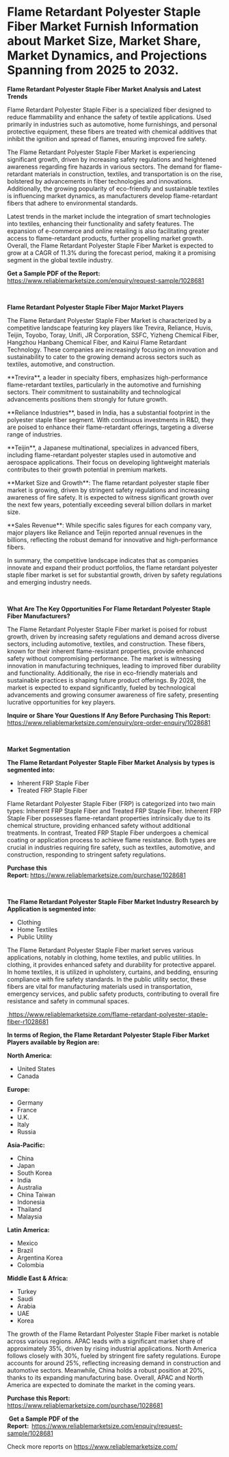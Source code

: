 <p><h1>Flame Retardant Polyester Staple Fiber Market Furnish Information about Market Size, Market Share, Market Dynamics, and Projections Spanning from 2025 to 2032.</h1></p><p><strong>Flame Retardant Polyester Staple Fiber Market Analysis and Latest Trends</strong></p>
<p><p>Flame Retardant Polyester Staple Fiber is a specialized fiber designed to reduce flammability and enhance the safety of textile applications. Used primarily in industries such as automotive, home furnishings, and personal protective equipment, these fibers are treated with chemical additives that inhibit the ignition and spread of flames, ensuring improved fire safety.</p><p>The Flame Retardant Polyester Staple Fiber Market is experiencing significant growth, driven by increasing safety regulations and heightened awareness regarding fire hazards in various sectors. The demand for flame-retardant materials in construction, textiles, and transportation is on the rise, bolstered by advancements in fiber technologies and innovations. Additionally, the growing popularity of eco-friendly and sustainable textiles is influencing market dynamics, as manufacturers develop flame-retardant fibers that adhere to environmental standards.</p><p>Latest trends in the market include the integration of smart technologies into textiles, enhancing their functionality and safety features. The expansion of e-commerce and online retailing is also facilitating greater access to flame-retardant products, further propelling market growth. Overall, the Flame Retardant Polyester Staple Fiber Market is expected to grow at a CAGR of 11.3% during the forecast period, making it a promising segment in the global textile industry.</p></p>
<p><strong>Get a Sample PDF of the Report:&nbsp;</strong> <a href="https://www.reliablemarketsize.com/enquiry/request-sample/1028681?utm_campaign=3298&utm_medium=2&utm_source=Github&utm_content=ia&utm_term=21032025&utm_id=flame-retardant-polyester-staple-fiber">https://www.reliablemarketsize.com/enquiry/request-sample/1028681</a></p>
<p>&nbsp;</p>
<p><strong>Flame Retardant Polyester Staple Fiber Major Market Players</strong></p>
<p><p>The Flame Retardant Polyester Staple Fiber Market is characterized by a competitive landscape featuring key players like Trevira, Reliance, Huvis, Teijin, Toyobo, Toray, Unifi, JR Corporation, SSFC, Yizheng Chemical Fiber, Hangzhou Hanbang Chemical Fiber, and Kairui Flame Retardant Technology. These companies are increasingly focusing on innovation and sustainability to cater to the growing demand across sectors such as textiles, automotive, and construction.</p><p>**Trevira**, a leader in specialty fibers, emphasizes high-performance flame-retardant textiles, particularly in the automotive and furnishing sectors. Their commitment to sustainability and technological advancements positions them strongly for future growth. </p><p>**Reliance Industries**, based in India, has a substantial footprint in the polyester staple fiber segment. With continuous investments in R&D, they are poised to enhance their flame-retardant offerings, targeting a diverse range of industries.</p><p>**Teijin**, a Japanese multinational, specializes in advanced fibers, including flame-retardant polyester staples used in automotive and aerospace applications. Their focus on developing lightweight materials contributes to their growth potential in premium markets.</p><p>**Market Size and Growth**: The flame retardant polyester staple fiber market is growing, driven by stringent safety regulations and increasing awareness of fire safety. It is expected to witness significant growth over the next few years, potentially exceeding several billion dollars in market size.</p><p>**Sales Revenue**: While specific sales figures for each company vary, major players like Reliance and Teijin reported annual revenues in the billions, reflecting the robust demand for innovative and high-performance fibers.</p><p>In summary, the competitive landscape indicates that as companies innovate and expand their product portfolios, the flame retardant polyester staple fiber market is set for substantial growth, driven by safety regulations and emerging industry needs.</p></p>
<p>&nbsp;</p>
<p><strong>What Are The Key Opportunities For Flame Retardant Polyester Staple Fiber Manufacturers?</strong></p>
<p><p>The Flame Retardant Polyester Staple Fiber market is poised for robust growth, driven by increasing safety regulations and demand across diverse sectors, including automotive, textiles, and construction. These fibers, known for their inherent flame-resistant properties, provide enhanced safety without compromising performance. The market is witnessing innovation in manufacturing techniques, leading to improved fiber durability and functionality. Additionally, the rise in eco-friendly materials and sustainable practices is shaping future product offerings. By 2028, the market is expected to expand significantly, fueled by technological advancements and growing consumer awareness of fire safety, presenting lucrative opportunities for key players.</p></p>
<p><strong>Inquire or Share Your Questions If Any Before Purchasing This Report:</strong> <a href="https://www.reliablemarketsize.com/enquiry/pre-order-enquiry/1028681?utm_campaign=3298&utm_medium=2&utm_source=Github&utm_content=ia&utm_term=21032025&utm_id=flame-retardant-polyester-staple-fiber">https://www.reliablemarketsize.com/enquiry/pre-order-enquiry/1028681</a></p>
<p>&nbsp;</p>
<p><strong>Market Segmentation</strong></p>
<p><strong>The Flame Retardant Polyester Staple Fiber Market Analysis by types is segmented into:</strong></p>
<p><ul><li>Inherent FRP Staple Fiber</li><li>Treated FRP Staple Fiber</li></ul></p>
<p><p>Flame Retardant Polyester Staple Fiber (FRP) is categorized into two main types: Inherent FRP Staple Fiber and Treated FRP Staple Fiber. Inherent FRP Staple Fiber possesses flame-retardant properties intrinsically due to its chemical structure, providing enhanced safety without additional treatments. In contrast, Treated FRP Staple Fiber undergoes a chemical coating or application process to achieve flame resistance. Both types are crucial in industries requiring fire safety, such as textiles, automotive, and construction, responding to stringent safety regulations.</p></p>
<p><strong>Purchase this Report:&nbsp;</strong><a href="https://www.reliablemarketsize.com/purchase/1028681?utm_campaign=3298&utm_medium=2&utm_source=Github&utm_content=ia&utm_term=21032025&utm_id=flame-retardant-polyester-staple-fiber">https://www.reliablemarketsize.com/purchase/1028681</a></p>
<p>&nbsp;</p>
<p><strong>The Flame Retardant Polyester Staple Fiber Market Industry Research by Application is segmented into:</strong></p>
<p><ul><li>Clothing</li><li>Home Textiles</li><li>Public Utility</li></ul></p>
<p><p>The Flame Retardant Polyester Staple Fiber market serves various applications, notably in clothing, home textiles, and public utilities. In clothing, it provides enhanced safety and durability for protective apparel. In home textiles, it is utilized in upholstery, curtains, and bedding, ensuring compliance with fire safety standards. In the public utility sector, these fibers are vital for manufacturing materials used in transportation, emergency services, and public safety products, contributing to overall fire resistance and safety in communal spaces.</p></p>
<p><a href="https://www.reliablemarketsize.com/flame-retardant-polyester-staple-fiber-r1028681?utm_campaign=3298&utm_medium=2&utm_source=Github&utm_content=ia&utm_term=21032025&utm_id=flame-retardant-polyester-staple-fiber">&nbsp;https://www.reliablemarketsize.com/flame-retardant-polyester-staple-fiber-r1028681</a></p>
<p><strong>In terms of Region, the Flame Retardant Polyester Staple Fiber Market Players available by Region are:</strong></p>
<p>
    <p> <strong> North America: </strong>
        <ul>
            <li>United States</li>
            <li>Canada</li>
        </ul>
        </p> 
    <p> <strong> Europe: </strong>
        <ul>
            <li>Germany</li>
            <li>France</li>
            <li>U.K.</li>
            <li>Italy</li>
            <li>Russia</li>
        </ul>
        </p> 
    <p> <strong> Asia-Pacific: </strong>
        <ul>
            <li>China</li>
            <li>Japan</li>
            <li>South Korea</li>
            <li>India</li>
            <li>Australia</li>
            <li>China Taiwan</li>
            <li>Indonesia</li>
            <li>Thailand</li>
            <li>Malaysia</li>
        </ul>
        </p> 
    <p> <strong> Latin America: </strong>
        <ul>
            <li>Mexico</li>
            <li>Brazil</li>
            <li>Argentina Korea</li>
            <li>Colombia</li>
        </ul>
        </p> 
    <p> <strong> Middle East & Africa: </strong>
        <ul>
            <li>Turkey</li>
            <li>Saudi</li>
            <li>Arabia</li>
            <li>UAE</li>
            <li>Korea</li>
        </ul>
    </p>
    </p>
<p><p>The growth of the Flame Retardant Polyester Staple Fiber market is notable across various regions. APAC leads with a significant market share of approximately 35%, driven by rising industrial applications. North America follows closely with 30%, fueled by stringent fire safety regulations. Europe accounts for around 25%, reflecting increasing demand in construction and automotive sectors. Meanwhile, China holds a robust position at 20%, thanks to its expanding manufacturing base. Overall, APAC and North America are expected to dominate the market in the coming years.</p></p>
<p><strong>Purchase this Report: </strong><a href="https://www.reliablemarketsize.com/purchase/1028681?utm_campaign=3298&utm_medium=2&utm_source=Github&utm_content=ia&utm_term=21032025&utm_id=flame-retardant-polyester-staple-fiber">https://www.reliablemarketsize.com/purchase/1028681</a></p>
<p>&nbsp;<strong>Get a Sample PDF of the Report:&nbsp;&nbsp;</strong><a href="https://www.reliablemarketsize.com/enquiry/request-sample/1028681?utm_campaign=3298&utm_medium=2&utm_source=Github&utm_content=ia&utm_term=21032025&utm_id=flame-retardant-polyester-staple-fiber">https://www.reliablemarketsize.com/enquiry/request-sample/1028681</a></p>
<p><strong></strong></p>
<p>Check more reports on <a href="https://www.reliablemarketsize.com/?utm_campaign=3298&utm_medium=2&utm_source=Github&utm_content=ia&utm_term=21032025&utm_id=flame-retardant-polyester-staple-fiber">https://www.reliablemarketsize.com/</a></p>